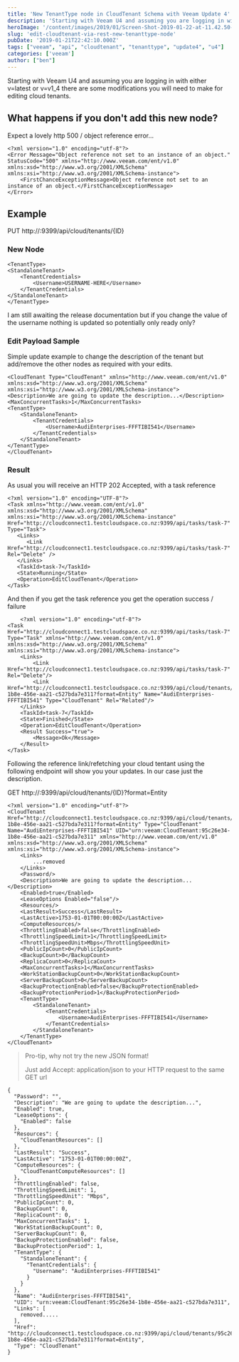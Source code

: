 ```yaml
---
title: 'New TenantType node in CloudTenant Schema with Veeam Update 4'
description: 'Starting with Veeam U4 and assuming you are logging in with either v=latest or v=v1_4 there are some modifications you will need to make for editing cloud tenants.'
heroImage: '/content/images/2019/01/Screen-Shot-2019-01-22-at-11.42.50-AM.png'
slug: 'edit-cloudtenant-via-rest-new-tenanttype-node'
pubDate: '2019-01-21T22:42:10.000Z'
tags: ["veeam", "api", "cloudtenant", "tenanttype", "update4", "u4"] 
categories: ['veeam']
author: ["ben"]
---
```


Starting with Veeam U4 and assuming you are logging in with either v=latest or v=v1_4 there are some modifications you will need to make for editing cloud tenants.

## What happens if you don't add this new node?

Expect a lovely http 500 / object reference error...

```
<?xml version="1.0" encoding="utf-8"?>
<Error Message="Object reference not set to an instance of an object." StatusCode="500" xmlns="http://www.veeam.com/ent/v1.0" xmlns:xsd="http://www.w3.org/2001/XMLSchema" xmlns:xsi="http://www.w3.org/2001/XMLSchema-instance">
    <FirstChanceExceptionMessage>Object reference not set to an instance of an object.</FirstChanceExceptionMessage>
</Error>

```

## Example

PUT http://:9399/api/cloud/tenants/{ID}

### New Node

```
<TenantType>
<StandaloneTenant>
    <TenantCredentials>
        <Username>USERNAME-HERE</Username>
    </TenantCredentials>
</StandaloneTenant>
</TenantType>

```

I am still awaiting the release documentation but if you change the value of the username nothing is updated so potentially only ready only?

### Edit Payload Sample

Simple update example to change the description of the tenant but add/remove the other nodes as required with your edits.

```
<CloudTenant Type="CloudTenant" xmlns="http://www.veeam.com/ent/v1.0" xmlns:xsd="http://www.w3.org/2001/XMLSchema" xmlns:xsi="http://www.w3.org/2001/XMLSchema-instance">
<Description>We are going to update the description...</Description>
<MaxConcurrentTasks>1</MaxConcurrentTasks>
<TenantType>
    <StandaloneTenant>
        <TenantCredentials>
            <Username>AudiEnterprises-FFFTIBI541</Username>
        </TenantCredentials>
    </StandaloneTenant>
</TenantType>
</CloudTenant>

```

### Result

As usual you will receive an HTTP 202 Accepted, with a task reference

```
<?xml version="1.0" encoding="UTF-8"?>
<Task xmlns="http://www.veeam.com/ent/v1.0" xmlns:xsd="http://www.w3.org/2001/XMLSchema" xmlns:xsi="http://www.w3.org/2001/XMLSchema-instance" Href="http://cloudconnect1.testcloudspace.co.nz:9399/api/tasks/task-7" Type="Task">
   <Links>
      <Link Href="http://cloudconnect1.testcloudspace.co.nz:9399/api/tasks/task-7" Rel="Delete" />
   </Links>
   <TaskId>task-7</TaskId>
   <State>Running</State>
   <Operation>EditCloudTenant</Operation>
</Task>

```

And then if you get the task reference you get the operation success / failure

```
    <?xml version="1.0" encoding="utf-8"?>
<Task Href="http://cloudconnect1.testcloudspace.co.nz:9399/api/tasks/task-7" Type="Task" xmlns="http://www.veeam.com/ent/v1.0" xmlns:xsd="http://www.w3.org/2001/XMLSchema" xmlns:xsi="http://www.w3.org/2001/XMLSchema-instance">
    <Links>
        <Link Href="http://cloudconnect1.testcloudspace.co.nz:9399/api/tasks/task-7" Rel="Delete"/>
        <Link Href="http://cloudconnect1.testcloudspace.co.nz:9399/api/cloud/tenants/95c26e34-1b8e-456e-aa21-c527bda7e311?format=Entity" Name="AudiEnterprises-FFFTIBI541" Type="CloudTenant" Rel="Related"/>
    </Links>
    <TaskId>task-7</TaskId>
    <State>Finished</State>
    <Operation>EditCloudTenant</Operation>
    <Result Success="true">
        <Message>Ok</Message>
    </Result>
</Task>

```

Following the reference link/refetching your cloud tentant using the following endpoint will show you your updates. In our case just the description.

GET http://:9399/api/cloud/tenants/{ID}?format=Entity

```
<?xml version="1.0" encoding="utf-8"?>
<CloudTenant Href="http://cloudconnect1.testcloudspace.co.nz:9399/api/cloud/tenants/95c26e34-1b8e-456e-aa21-c527bda7e311?format=Entity" Type="CloudTenant" Name="AudiEnterprises-FFFTIBI541" UID="urn:veeam:CloudTenant:95c26e34-1b8e-456e-aa21-c527bda7e311" xmlns="http://www.veeam.com/ent/v1.0" xmlns:xsd="http://www.w3.org/2001/XMLSchema" xmlns:xsi="http://www.w3.org/2001/XMLSchema-instance">
    <Links>
        ...removed
    </Links>
    <Password/>
    <Description>We are going to update the description...</Description>
    <Enabled>true</Enabled>
    <LeaseOptions Enabled="false"/>
    <Resources/>
    <LastResult>Success</LastResult>
    <LastActive>1753-01-01T00:00:00Z</LastActive>
    <ComputeResources/>
    <ThrottlingEnabled>false</ThrottlingEnabled>
    <ThrottlingSpeedLimit>1</ThrottlingSpeedLimit>
    <ThrottlingSpeedUnit>Mbps</ThrottlingSpeedUnit>
    <PublicIpCount>0</PublicIpCount>
    <BackupCount>0</BackupCount>
    <ReplicaCount>0</ReplicaCount>
    <MaxConcurrentTasks>1</MaxConcurrentTasks>
    <WorkStationBackupCount>0</WorkStationBackupCount>
    <ServerBackupCount>0</ServerBackupCount>
    <BackupProtectionEnabled>false</BackupProtectionEnabled>
    <BackupProtectionPeriod>1</BackupProtectionPeriod>
    <TenantType>
        <StandaloneTenant>
            <TenantCredentials>
                <Username>AudiEnterprises-FFFTIBI541</Username>
            </TenantCredentials>
        </StandaloneTenant>
    </TenantType>
</CloudTenant>   

```

> Pro-tip, why not try the new JSON format!
> 
> Just add Accept: application/json to your HTTP request to the same GET url

```
{
  "Password": "",
  "Description": "We are going to update the description...",
  "Enabled": true,
  "LeaseOptions": {
    "Enabled": false
  },
  "Resources": {
    "CloudTenantResources": []
  },
  "LastResult": "Success",
  "LastActive": "1753-01-01T00:00:00Z",
  "ComputeResources": {
    "CloudTenantComputeResources": []
  },
  "ThrottlingEnabled": false,
  "ThrottlingSpeedLimit": 1,
  "ThrottlingSpeedUnit": "Mbps",
  "PublicIpCount": 0,
  "BackupCount": 0,
  "ReplicaCount": 0,
  "MaxConcurrentTasks": 1,
  "WorkStationBackupCount": 0,
  "ServerBackupCount": 0,
  "BackupProtectionEnabled": false,
  "BackupProtectionPeriod": 1,
  "TenantType": {
    "StandaloneTenant": {
      "TenantCredentials": {
        "Username": "AudiEnterprises-FFFTIBI541"
      }
    }
  },
  "Name": "AudiEnterprises-FFFTIBI541",
  "UID": "urn:veeam:CloudTenant:95c26e34-1b8e-456e-aa21-c527bda7e311",
  "Links": [
    removed.....
  ],
  "Href": "http://cloudconnect1.testcloudspace.co.nz:9399/api/cloud/tenants/95c26e34-1b8e-456e-aa21-c527bda7e311?format=Entity",
  "Type": "CloudTenant"
}   

```

